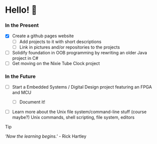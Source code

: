 # Hello! 👋

### In the Present
- [X] Create a github pages website
  - [ ] Add projects to it with short descriptions
  - [ ] Link in pictures and/or repositories to the projects 
- [ ] Solidify foundation in OOB programming by rewriting an older Java project in C#
- [ ] Get moving on the Nixie Tube Clock project

### In the Future
- [ ] Start a Embedded Systems / Digital Design project featuring an FPGA and MCU
  - [ ] Document it!
- [ ] Learn more about the Unix file system/command-line stuff (course maybe?) Unix commands, shell scripting, file system, editors



> [!TIP]
> _'Now the learning begins.'_ - Rick Hartley

<!--
ARCHIVE


-->
